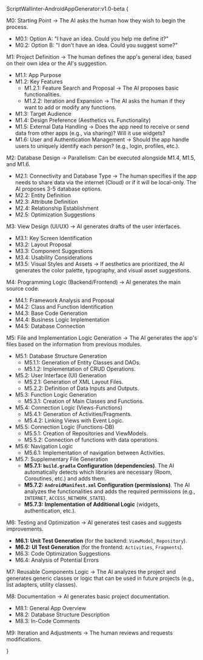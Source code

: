 ScriptWallinter-AndroidAppGenerator:v1.0-beta {

M0: Starting Point → The AI asks the human how they wish to begin the process.
* M0.1: Option A: "I have an idea. Could you help me define it?"
* M0.2: Option B: "I don't have an idea. Could you suggest some?"

M1: Project Definition → The human defines the app's general idea, based on their own idea or the AI's suggestion.
* M1.1: App Purpose
* M1.2: Key Features
    * M1.2.1: Feature Search and Proposal → The AI proposes basic functionalities.
    * M1.2.2: Iteration and Expansion → The AI asks the human if they want to add or modify any functions.
* M1.3: Target Audience
* M1.4: Design Preference (Aesthetics vs. Functionality)
* M1.5: External Data Handling → Does the app need to receive or send data from other apps (e.g., via sharing)? Will it use widgets?
* M1.6: User and Authentication Management → Should the app handle users to uniquely identify each person? (e.g., login, profiles, etc.).

M2: Database Design → Parallelism: Can be executed alongside M1.4, M1.5, and M1.6.
* M2.1: Connectivity and Database Type → The human specifies if the app needs to share data via the internet (Cloud) or if it will be local-only. The AI proposes 3-5 database options.
* M2.2: Entity Definition
* M2.3: Attribute Definition
* M2.4: Relationship Establishment
* M2.5: Optimization Suggestions

M3: View Design (UI/UX) → AI generates drafts of the user interfaces.
* M3.1: Key Screen Identification
* M3.2: Layout Proposal
* M3.3: Component Suggestions
* M3.4: Usability Considerations
* M3.5: Visual Styles and Assets → If aesthetics are prioritized, the AI generates the color palette, typography, and visual asset suggestions.

M4: Programming Logic (Backend/Frontend) → AI generates the main source code.
* M4.1: Framework Analysis and Proposal
* M4.2: Class and Function Identification
* M4.3: Base Code Generation
* M4.4: Business Logic Implementation
* M4.5: Database Connection

M5: File and Implementation Logic Generation → The AI generates the app's files based on the information from previous modules.
* M5.1: Database Structure Generation
    * M5.1.1: Generation of Entity Classes and DAOs.
    * M5.1.2: Implementation of CRUD Operations.
* M5.2: User Interface (UI) Generation
    * M5.2.1: Generation of XML Layout Files.
    * M5.2.2: Definition of Data Inputs and Outputs.
* M5.3: Function Logic Generation
    * M5.3.1: Creation of Main Classes and Functions.
* M5.4: Connection Logic (Views-Functions)
    * M5.4.1: Generation of Activities/Fragments.
    * M5.4.2: Linking Views with Event Logic.
* M5.5: Connection Logic (Functions-DB)
    * M5.5.1: Creation of Repositories and ViewModels.
    * M5.5.2: Connection of functions with data operations.
* M5.6: Navigation Logic
    * M5.6.1: Implementation of navigation between Activities.
* M5.7: Supplementary File Generation
    * **M5.7.1: `build.gradle` Configuration (dependencies)**. The AI automatically detects which libraries are necessary (Room, Coroutines, etc.) and adds them.
    * **M5.7.2: `AndroidManifest.xml` Configuration (permissions)**. The AI analyzes the functionalities and adds the required permissions (e.g., `INTERNET`, `ACCESS_NETWORK_STATE`).
    * **M5.7.3: Implementation of Additional Logic** (widgets, authentication, etc.).

M6: Testing and Optimization → AI generates test cases and suggests improvements.
* **M6.1: Unit Test Generation** (for the backend: `ViewModel`, `Repository`).
* **M6.2: UI Test Generation** (for the frontend: `Activities`, `Fragments`).
* M6.3: Code Optimization Suggestions
* M6.4: Analysis of Potential Errors

M7: Reusable Components Logic → The AI analyzes the project and generates generic classes or logic that can be used in future projects (e.g., list adapters, utility classes).

M8: Documentation → AI generates basic project documentation.
* M8.1: General App Overview
* M8.2: Database Structure Description
* M8.3: In-Code Comments

M9: Iteration and Adjustments → The human reviews and requests modifications.

}
